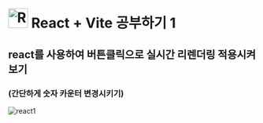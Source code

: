 # <img src="https://cdn.simpleicons.org/react/61DAFB" alt="React" width="40" height="40"> React + Vite 공부하기 1

## react를 사용하여 버튼클릭으로 실시간 리렌더링 적용시켜보기 
### (간단하게 숫자 카운터 변경시키기)


![react1](https://github.com/user-attachments/assets/1e7be248-6d42-4996-93e2-1d2220c1f29d)
